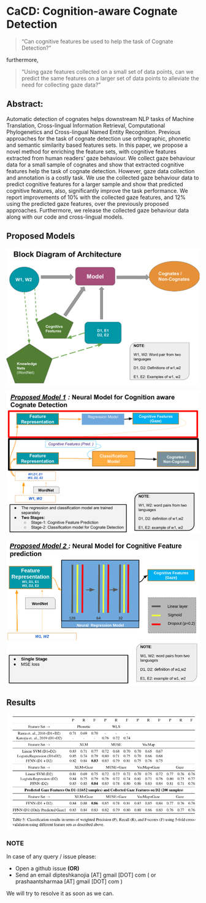 # CaCD: Cognition-aware Cognate Detection

> “Can cognitive features be used to help the
task of Cognate Detection?”

furthermore,

> “Using gaze features collected on a small set
of data points, can we predict the same features on
a larger set of data points to alleviate the need for
collecting gaze data?”

## Abstract:

Automatic detection of cognates helps downstream NLP tasks of Machine Translation,
Cross-lingual Information Retrieval, Computational Phylogenetics and Cross-lingual Named
Entity Recognition. Previous approaches for
the task of cognate detection use orthographic,
phonetic and semantic similarity based features sets. In this paper, we propose a novel
method for enriching the feature sets, with cognitive features extracted from human readers’
gaze behaviour. We collect gaze behaviour
data for a small sample of cognates and show
that extracted cognitive features help the task
of cognate detection. However, gaze data collection and annotation is a costly task. We use
the collected gaze behaviour data to predict
cognitive features for a larger sample and show
that predicted cognitive features, also, significantly improve the task performance. We report improvements of 10% with the collected
gaze features, and 12% using the predicted
gaze features, over the previously proposed
approaches. Furthermore, we release the collected gaze behaviour data along with our code
and cross-lingual models.


## Proposed Models

![Block Diagram](img/cacd-1.png)

  
![Proposed Model 1](img/cacd-2.png)

![Proposed Model 2](img/cacd-3.png)

## Results

![Results](img/cacd-4.png)


### NOTE
In case of any query / issue please:
* Open a github issue  **(OR)**
* Send an email dipteshkanojia [AT] gmail [DOT] com ( or prashaantsharmaa [AT] gmail [DOT] com ) 

We will try to resolve it as soon as we can. 
